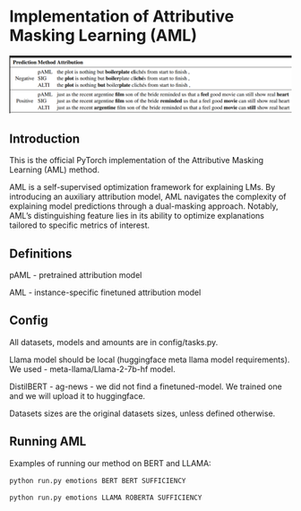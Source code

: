# Implementation of Attributive Masking Learning (AML)

<p align="center">
  <img width="1400" src="examples.png" alt="AML" title="AML">
</p>

## Introduction
This is the official PyTorch implementation of the Attributive Masking Learning (AML) method.

AML is a self-supervised optimization framework for explaining LMs. By introducing an auxiliary attribution model, AML navigates the complexity of explaining model predictions through a dual-masking approach. Notably, AML’s distinguishing feature lies in its ability to optimize explanations tailored to specific metrics of interest.

## Definitions
pAML - pretrained attribution model

AML - instance-specific finetuned attribution model

## Config
All datasets, models and amounts are in config/tasks.py.

Llama model should be local (huggingface meta llama model requirements).
We used - meta-llama/Llama-2-7b-hf model.

DistilBERT - ag-news - we did not find a finetuned-model. 
We trained one and we will upload it to huggingface.

Datasets sizes are the original datasets sizes, unless defined otherwise.

## Running AML
Examples of running our method on BERT and LLAMA:
```
python run.py emotions BERT BERT SUFFICIENCY
```
```
python run.py emotions LLAMA ROBERTA SUFFICIENCY
```

